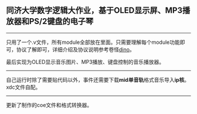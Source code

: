 
## 同济大学数字逻辑大作业，基于OLED显示屏、MP3播放器和PS/2键盘的电子琴
---


只用了一个.v文件，所有module全部放在里面。只需要理解每个module功能即可，协议了解即可，详细介绍及协议说明参考卷怪[dino](https://github.com/DinoMax00/TJ-FPGA_MP3)。

最后实现为OLED显示音乐图片、MP3播放、键盘控制的音乐播放器。

---

自己运行时除了需要贴代码以外，事件还需要下载**mid单音轨**格式音乐导入**ip核**。xdc文件自配。

---

更新了制作的coe文件和格式转换器。
